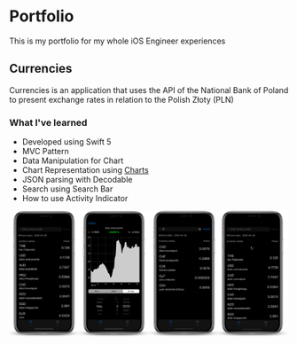 # Portfolio
This is my portfolio for my whole iOS Engineer experiences

## Currencies
Currencies is an application that uses the API of the National Bank of Poland to present exchange rates in relation to the Polish Złoty (PLN)

### What I've learned
- Developed using Swift 5
- MVC Pattern
- Data Manipulation for Chart
- Chart Representation using [Charts](https://github.com/danielgindi/Charts/)
- JSON parsing with Decodable
- Search using Search Bar
- How to use Activity Indicator

![](https://github.com/SalaTymoteusz/Portfolio/blob/master/AppMockUp.png?raw=true)


